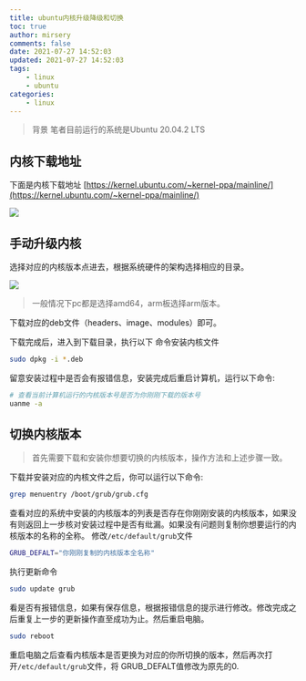```yaml
---
title: ubuntu内核升级降级和切换
toc: true
author: mirsery
comments: false
date: 2021-07-27 14:52:03
updated: 2021-07-27 14:52:03
tags:
    - linux
    - ubuntu
categories:
    - linux
---
```



<!-- toc -->


> 背景 笔者目前运行的系统是Ubuntu 20.04.2 LTS

## 内核下载地址
下面是内核下载地址 [https://kernel.ubuntu.com/~kernel-ppa/mainline/](https://kernel.ubuntu.com/~kernel-ppa/mainline/)

![](BC9FEFBF-AE3C-4C86-95DB-36A36D1824F1.png)

## 手动升级内核
选择对应的内核版本点进去，根据系统硬件的架构选择相应的目录。

![](4145D291-1B70-4C41-99B8-5C2E15B2CE25.png)

> 一般情况下pc都是选择amd64，arm板选择arm版本。

下载对应的deb文件（headers、image、modules）即可。

下载完成后，进入到下载目录，执行以下 命令安装内核文件
```bash
sudo dpkg -i *.deb
```
留意安装过程中是否会有报错信息，安装完成后重启计算机，运行以下命令:

```bash
# 查看当前计算机运行的内核版本号是否为你刚刚下载的版本号
uanme -a 
```

## 切换内核版本

> 首先需要下载和安装你想要切换的内核版本，操作方法和上述步骤一致。

下载并安装对应的内核文件之后，你可以运行以下命令:

```bash
grep menuentry /boot/grub/grub.cfg
```
查看对应的系统中安装的内核版本的列表是否存在你刚刚安装的内核版本，如果没有则返回上一步核对安装过程中是否有纰漏。如果没有问题则复制你想要运行的内核版本的名称的全称。
修改`/etc/default/grub`文件
```bash
GRUB_DEFALT="你刚刚复制的内核版本全名称"
```
执行更新命令
```bash
sudo update grub
```
看是否有报错信息，如果有保存信息，根据报错信息的提示进行修改。修改完成之后重复上一步的更新操作直至成功为止。然后重启电脑。
```bash
sudo reboot
```
重启电脑之后查看内核版本是否更换为对应的你所切换的版本，然后再次打开`/etc/default/grub`文件，将 GRUB_DEFALT值修改为原先的0.







